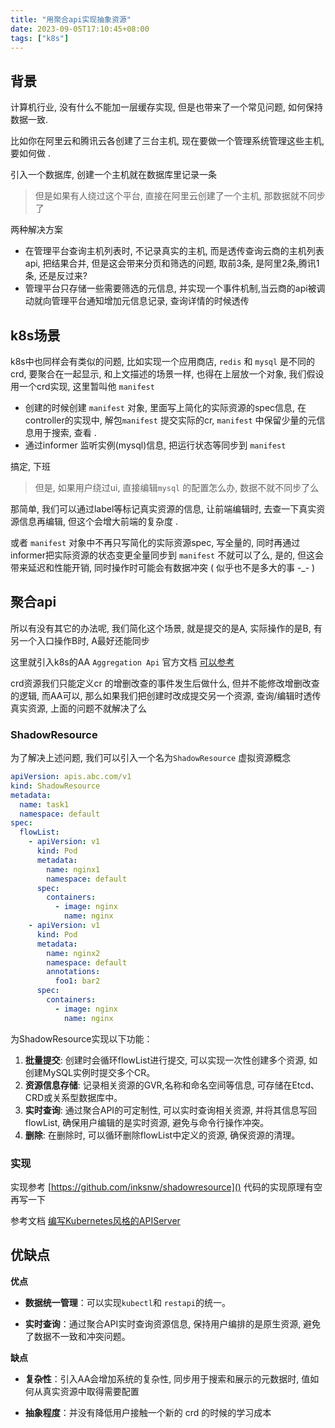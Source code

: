 ```yaml
---
title: "用聚合api实现抽象资源"
date: 2023-09-05T17:10:45+08:00
tags: ["k8s"]
---
```




## 背景

计算机行业, 没有什么不能加一层缓存实现,  但是也带来了一个常见问题, 如何保持数据一致.

比如你在阿里云和腾讯云各创建了三台主机, 现在要做一个管理系统管理这些主机, 要如何做 .

引入一个数据库, 创建一个主机就在数据库里记录一条

> 但是如果有人绕过这个平台, 直接在阿里云创建了一个主机, 那数据就不同步了

两种解决方案

- 在管理平台查询主机列表时, 不记录真实的主机, 而是透传查询云商的主机列表api, 把结果合并, 但是这会带来分页和筛选的问题, 取前3条, 是阿里2条,腾讯1条, 还是反过来?
- 管理平台只存储一些需要筛选的元信息, 并实现一个事件机制,当云商的api被调动就向管理平台通知增加元信息记录, 查询详情的时候透传

## k8s场景

k8s中也同样会有类似的问题, 比如实现一个应用商店, `redis` 和 `mysql` 是不同的crd, 要聚合在一起显示, 和上文描述的场景一样, 也得在上层放一个对象, 我们假设用一个crd实现, 这里暂叫他 `manifest`

- 创建的时候创建 `manifest` 对象, 里面写上简化的实际资源的spec信息, 在controller的实现中, 解包`manifest` 提交实际的cr, `manifest` 中保留少量的元信息用于搜索, 查看 . 
- 通过informer 监听实例(mysql)信息, 把运行状态等同步到 `manifest`

搞定, 下班

> 但是, 如果用户绕过ui, 直接编辑`mysql` 的配置怎么办, 数据不就不同步了么

那简单, 我们可以通过label等标记真实资源的信息, 让前端编辑时, 去查一下真实资源信息再编辑, 但这个会增大前端的复杂度 .

或者 `manifest` 对象中不再只写简化的实际资源spec, 写全量的, 同时再通过informer把实际资源的状态变更全量同步到 `manifest` 不就可以了么, 是的, 但这会带来延迟和性能开销, 同时操作时可能会有数据冲突 ( 似乎也不是多大的事 -_- )

## 聚合api

所以有没有其它的办法呢, 我们简化这个场景, 就是提交的是A, 实际操作的是B, 有另一个入口操作B时, A最好还能同步

这里就引入k8s的AA `Aggregation Api`  官方文档 [可以参考](https://kubernetes.io/zh-cn/docs/concepts/extend-kubernetes/api-extension/apiserver-aggregation/) 

crd资源我们只能定义cr 的增删改查的事件发生后做什么, 但并不能修改增删改查的逻辑, 而AA可以, 那么如果我们把创建时改成提交另一个资源, 查询/编辑时透传真实资源, 上面的问题不就解决了么

### ShadowResource

为了解决上述问题, 我们可以引入一个名为`ShadowResource` 虚拟资源概念

```yaml
apiVersion: apis.abc.com/v1
kind: ShadowResource
metadata:
  name: task1
  namespace: default
spec:
  flowList:
    - apiVersion: v1
      kind: Pod
      metadata:
        name: nginx1
        namespace: default
      spec:
        containers:
          - image: nginx
            name: nginx
    - apiVersion: v1
      kind: Pod
      metadata:
        name: nginx2
        namespace: default
        annotations:
          foo1: bar2
      spec:
        containers:
          - image: nginx
            name: nginx
```

为ShadowResource实现以下功能：

1. **批量提交**: 创建时会循环flowList进行提交, 可以实现一次性创建多个资源, 如创建MySQL实例时提交多个CR。
2. **资源信息存储**: 记录相关资源的GVR,名称和命名空间等信息, 可存储在Etcd、CRD或关系型数据库中。
3. **实时查询**: 通过聚合API的可定制性, 可以实时查询相关资源, 并将其信息写回flowList, 确保用户编辑的是实时资源, 避免与命令行操作冲突。
4. **删除**: 在删除时, 可以循环删除flowList中定义的资源, 确保资源的清理。

### 实现

实现参考 [https://github.com/inksnw/shadowresource]()  代码的实现原理有空再写一下

参考文档 [编写Kubernetes风格的APIServer](https://blog.gmem.cc/kubernetes-style-apiserver)

## 优缺点

**优点**

- **数据统一管理**：可以实现`kubectl`和 `restapi`的统一。

- **实时查询**：通过聚合API实时查询资源信息, 保持用户编排的是原生资源, 避免了数据不一致和冲突问题。

**缺点**

- **复杂性**：引入AA会增加系统的复杂性, 同步用于搜索和展示的元数据时, 值如何从真实资源中取得需要配置

- **抽象程度**：并没有降低用户接触一个新的 crd 的时候的学习成本




